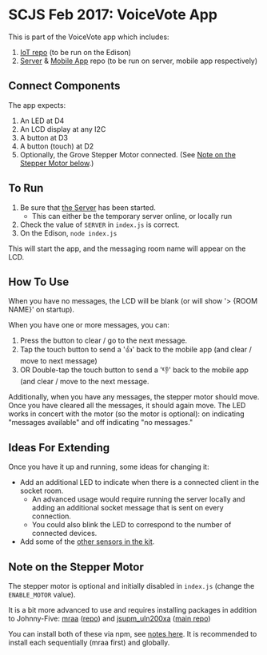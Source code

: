 # SCJS Feb 2017: VoiceVote App

This is part of the VoiceVote app which includes:

1. [IoT repo](https://github.com/jeffreypriebe/scjs-17-02-IoT-VoiceVote-IoT) (to be run on the Edison)
2. [Server](https://github.com/jeffreypriebe/scjs-17-02-IoT-VoiceVote-Server-App/tree/master/ServerVoiceVote) & [Mobile App](https://github.com/jeffreypriebe/scjs-17-02-IoT-VoiceVote-Server-App/tree/master/AppVoiceVote) repo (to be run on server, mobile app respectively)

## Connect Components

The app expects:

1. An LED at D4
2. An LCD display at any I2C
3. A button at D3
4. A button (touch) at D2
5. Optionally, the Grove Stepper Motor connected. (See [Note on the Stepper Motor below](#note-on-the-stepper-motor).)


## To Run

1. Be sure that [the Server](https://github.com/jeffreypriebe/scjs-17-02-IoT-VoiceVote-Server-App/tree/master/ServerVoiceVote) has been started.
    * This can either be the temporary server online, or locally run
2. Check the value of `SERVER` in `index.js` is correct.
3. On the Edison, `node index.js`

This will start the app, and the messaging room name will appear on the LCD.

## How To Use

When you have no messages, the LCD will be blank (or will show '> {ROOM NAME}' on startup).

When you have one or more messages, you can:

1. Press the button to clear / go to the next message.
2. Tap the touch button to send a '👍' back to the mobile app (and clear / move to next message)
3. OR Double-tap the touch button to send a '👎' back to the mobile app (and clear / move to the next message.

Additionally, when you have any messages, the stepper motor should move. Once you have cleared all the messages, it should again move.
The LED works in concert with the motor (so the motor is optional): on indicating "messages available" and off indicating "no messages."

## Ideas For Extending

Once you have it up and running, some ideas for changing it:

* Add an additional LED to indicate when there is a connected client in the socket room.
  * An advanced usage would require running the server locally and adding an additional socket message that is sent on every connection.
  * You could also blink the LED to correspond to the number of connected devices.
* Add some of the [other sensors in the kit](http://johnny-five.io/news/intel-edison-+-grove-iot-kit-examples/).

## Note on the Stepper Motor
The stepper motor is optional and initially disabled in `index.js` (change the `ENABLE_MOTOR` value).

It is a bit more advanced to use and requires installing packages in addition to Johnny-Five:
[mraa](https://www.npmjs.com/package/mraa) ([repo](https://github.com/intel-iot-devkit/mraa/)) and 
[jsupm_uln200xa](https://www.npmjs.com/package/jsupm_uln200xa) ([main repo](https://github.com/intel-iot-devkit/upm))

You can install both of these via npm, see [notes here](https://github.com/intel-iot-devkit/upm/blob/master/docs/installing.md#nodejs-bindings-only-npm). It is recommended to install each sequentially (mraa first) and globally.
